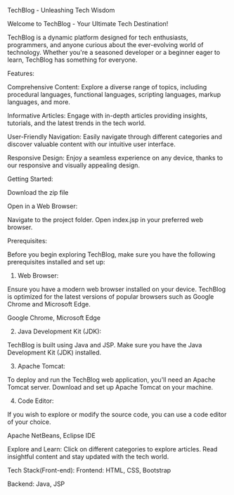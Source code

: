 TechBlog - Unleashing Tech Wisdom

Welcome to TechBlog - Your Ultimate Tech Destination!

TechBlog is a dynamic platform designed for tech enthusiasts, programmers, and anyone curious about the ever-evolving world of technology. Whether you're a seasoned developer or a beginner eager to learn, TechBlog has something for everyone.

Features:

Comprehensive Content: Explore a diverse range of topics, including procedural languages, functional languages, scripting languages, markup languages, and more.

Informative Articles: Engage with in-depth articles providing insights, tutorials, and the latest trends in the tech world.

User-Friendly Navigation: Easily navigate through different categories and discover valuable content with our intuitive user interface.

Responsive Design: Enjoy a seamless experience on any device, thanks to our responsive and visually appealing design.

Getting Started:

Download the zip file

Open in a Web Browser:

Navigate to the project folder.
Open index.jsp in your preferred web browser.

Prerequisites:

Before you begin exploring TechBlog, make sure you have the following prerequisites installed and set up:

1. Web Browser:
   
Ensure you have a modern web browser installed on your device. TechBlog is optimized for the latest versions of popular browsers such as Google Chrome and Microsoft Edge.

Google Chrome,
Microsoft Edge

2. Java Development Kit (JDK):
   
TechBlog is built using Java and JSP. Make sure you have the Java Development Kit (JDK) installed.

3. Apache Tomcat:
   
To deploy and run the TechBlog web application, you'll need an Apache Tomcat server. Download and set up Apache Tomcat on your machine.

4. Code Editor:
   
If you wish to explore or modify the source code, you can use a code editor of your choice.

Apache NetBeans,
Eclipse IDE

Explore and Learn:
Click on different categories to explore articles.
Read insightful content and stay updated with the tech world.

Tech Stack(Front-end):
Frontend: HTML, CSS, Bootstrap

Backend: Java, JSP
